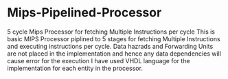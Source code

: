 # Mips-Pipelined-Processor
5 cycle Mips Processor for fetching Multiple Instructions per cycle
This is basic MIPS Processor piplined to 5 stages for fetching Multiple Instructions and executing instructions per cycle.
Data hazrads and Forwarding Units are not placed in the implementation and hence any data dependencies will cause error for the execution
I have used VHDL language for the implementation for each entity in the processor.
